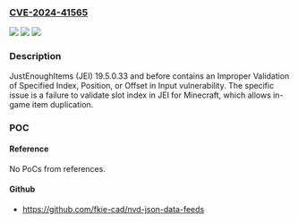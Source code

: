 ### [CVE-2024-41565](https://cve.mitre.org/cgi-bin/cvename.cgi?name=CVE-2024-41565)
![](https://img.shields.io/static/v1?label=Product&message=n%2Fa&color=blue)
![](https://img.shields.io/static/v1?label=Version&message=n%2Fa&color=blue)
![](https://img.shields.io/static/v1?label=Vulnerability&message=n%2Fa&color=brighgreen)

### Description

JustEnoughItems (JEI) 19.5.0.33 and before contains an Improper Validation of Specified Index, Position, or Offset in Input vulnerability. The specific issue is a failure to validate slot index in JEI for Minecraft, which allows in-game item duplication.

### POC

#### Reference
No PoCs from references.

#### Github
- https://github.com/fkie-cad/nvd-json-data-feeds

